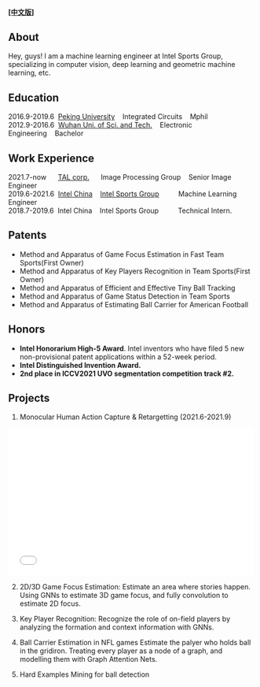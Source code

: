 #### [[中文版]](./index_cn.html)

## About
Hey, guys! I am a machine learning engineer at Intel Sports Group, specializing in computer vision, deep learning and geometric machine learning, etc. 

## Education
2016.9-2019.6&nbsp;&nbsp;[Peking University](https://pku.edu.cn)&nbsp;&nbsp;&nbsp;&nbsp;Integrated Circuits&nbsp;&nbsp;&nbsp;&nbsp;Mphil<br>
2012.9-2016.6&nbsp;&nbsp;[Wuhan Uni. of Sci. and Tech.](https://www.wust.edu.cn)&nbsp;&nbsp;&nbsp;&nbsp;Electronic Engineering&nbsp;&nbsp;&nbsp;&nbsp;Bachelor

## Work Experience
2021.7-now&nbsp;&nbsp;&nbsp;&nbsp;&nbsp;&nbsp;[TAL corp.](http://www.100tal.com/)&nbsp;&nbsp;&nbsp;&nbsp;&nbsp;&nbsp;Image Processing Group&nbsp;&nbsp;&nbsp;&nbsp;Senior Image Engineer<br>
2019.6-2021.6&nbsp;&nbsp;[Intel China](https://intel.cn)&nbsp;&nbsp;&nbsp;&nbsp;[Intel Sports Group](https://www.intel.com/content/www/us/en/sports/sports-overview.html)&nbsp;&nbsp;&nbsp;&nbsp;&nbsp;&nbsp;&nbsp;&nbsp;&nbsp;&nbsp;Machine Learning Engineer<br>
2018.7-2019.6&nbsp;&nbsp;Intel China&nbsp;&nbsp;&nbsp;&nbsp;Intel Sports Group&nbsp;&nbsp;&nbsp;&nbsp;&nbsp;&nbsp;&nbsp;&nbsp;&nbsp;&nbsp;Technical Intern.<br>

## Patents
- Method and Apparatus of Game Focus Estimation in Fast Team Sports(First Owner)
- Method and Apparatus of Key Players Recognition in Team Sports(First Owner)
- Method and Apparatus of Efficient and Effective Tiny Ball Tracking
- Method and Apparatus of Game Status Detection in Team Sports
- Method and Apparatus of Estimating Ball Carrier for American Football

##  Honors
- **Intel Honorarium High-5 Award**. Intel inventors who have filed 5 new non-provisional patent applications within a 52-week period. 
- **Intel Distinguished Invention Award.**
- **2nd place in ICCV2021 UVO segmentation competition track #2.**

## Projects
1. Monocular Human Action Capture & Retargetting (2021.6-2021.9)
<iframe height=300 width=500 src="//player.bilibili.com/player.html?aid=720653249&bvid=BV1WQ4y1z7bp&cid=414574687&page=1" scrolling="no" border="0" frameborder="no" framespacing="0" allowfullscreen="true"> </iframe>
<br>

2. 2D/3D Game Focus Estimation:
Estimate an area where stories happen. Using GNNs to estimate 3D game focus, and fully convolution to estimate 2D focus.

3. Key Player Recognition:
Recognize the role of on-field players by analyzing the formation and context information with GNNs.

4. Ball Carrier Estimation in NFL games
Estimate the palyer who holds ball in the gridiron. Treating every player as a node of a graph, and modelling them with Graph Attention Nets.

5. Hard Examples Mining for ball detection
 


